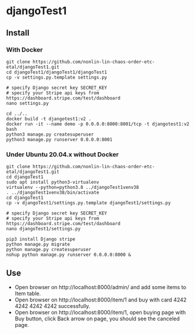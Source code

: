 # djangoTest1

## Install

### With Docker

```shell
git clone https://github.com/nonlin-lin-chaos-order-etc-etal/djangoTest1.git
cd djangoTest1/djangoTest1/djangoTest1
cp -v settings.py.template settings.py

# specify Django secret key SECRET_KEY
# specify your Stripe api keys from https://dashboard.stripe.com/test/dashboard
nano settings.py

cd ../..
docker build -t djangotest1:v2 .
docker run -it --name demo -p 0.0.0.0:8000:8001/tcp -t djangotest1:v2 bash
python3 manage.py createsuperuser 
python3 manage.py runserver 0.0.0.0:8001 
```

### Under Ubuntu 20.04.x without Docker

```shell
git clone https://github.com/nonlin-lin-chaos-order-etc-etal/djangoTest1.git
cd djangoTest1
sudo apt install python3-virtualenv
virtualenv --python=python3.8 ../djangoTest1venv38
. ../djangoTest1venv38/bin/activate
cd djangoTest1
cp -v djangoTest1/settings.py.template djangoTest1/settings.py

# specify Django secret key SECRET_KEY
# specify your Stripe api keys from https://dashboard.stripe.com/test/dashboard
nano djangoTest1/settings.py 

pip3 install Django stripe
python manage.py migrate
python manage.py createsuperuser
nohup python manage.py runserver 0.0.0.0:8000 &
```

## Use

 * Open browser on http://localhost:8000/admin/ and add some items to Item table.
 * Open browser on http://localhost:8000/item/1 and buy with card 4242 4242 4242 4242 successfully.
 * Open browser on http://localhost:8000/item/1, open buying page with Buy button, click Back arrow on page, you should see the canceled page.
